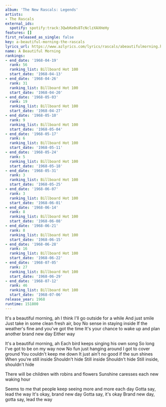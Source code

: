 ```yaml
---
album: 'The New Rascals: Legends'
artists:
- The Rascals
external_ids:
  spotify: spotify:track:3QwbKe0s8TcNclzXAXHeHy
features: []
first_released_as_single: false
key: a-beautiful-morning-the-rascals
lyrics_url: https://www.azlyrics.com/lyrics/rascals/abeautifulmorning.html
name: A Beautiful Morning
rankings:
- end_date: '1968-04-19'
  rank: 56
  ranking_list: Billboard Hot 100
  start_date: '1968-04-13'
- end_date: '1968-04-26'
  rank: 31
  ranking_list: Billboard Hot 100
  start_date: '1968-04-20'
- end_date: '1968-05-03'
  rank: 19
  ranking_list: Billboard Hot 100
  start_date: '1968-04-27'
- end_date: '1968-05-10'
  rank: 9
  ranking_list: Billboard Hot 100
  start_date: '1968-05-04'
- end_date: '1968-05-17'
  rank: 6
  ranking_list: Billboard Hot 100
  start_date: '1968-05-11'
- end_date: '1968-05-24'
  rank: 5
  ranking_list: Billboard Hot 100
  start_date: '1968-05-18'
- end_date: '1968-05-31'
  rank: 3
  ranking_list: Billboard Hot 100
  start_date: '1968-05-25'
- end_date: '1968-06-07'
  rank: 3
  ranking_list: Billboard Hot 100
  start_date: '1968-06-01'
- end_date: '1968-06-14'
  rank: 8
  ranking_list: Billboard Hot 100
  start_date: '1968-06-08'
- end_date: '1968-06-21'
  rank: 8
  ranking_list: Billboard Hot 100
  start_date: '1968-06-15'
- end_date: '1968-06-28'
  rank: 16
  ranking_list: Billboard Hot 100
  start_date: '1968-06-22'
- end_date: '1968-07-05'
  rank: 27
  ranking_list: Billboard Hot 100
  start_date: '1968-06-29'
- end_date: '1968-07-12'
  rank: 46
  ranking_list: Billboard Hot 100
  start_date: '1968-07-06'
release_year: 1968
runtime: 151800
---
```

It's a beautiful morning, ah
I think I'll go outside for a while
And just smile
Just take in some clean fresh air, boy
No sense in staying inside
If the weather's fine and you've got the time
It's your chance to wake up and plan another brand new day
Either way

It's a beautiful morning, ah
Each bird keeps singing his own song
So long
I've got to be on my way now
No fun just hanging around
I got to cover ground
You couldn't keep me down
It just ain't no good if the sun shines
When you're still inside
Shouldn't hide
Still inside
Shouldn't hide
Still inside, shouldn't hide

There will be children with robins and flowers
Sunshine caresses each new waking hour

Seems to me that people keep seeing more and more each day
Gotta say, lead the way
It's okay, brand new day
Gotta say, it's okay
Brand new day, gotta say, lead the way
